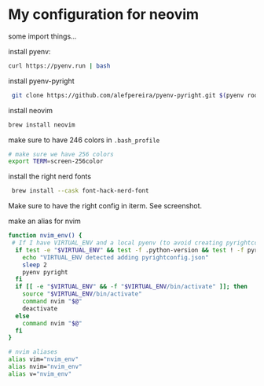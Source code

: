 # My configuration for neovim

some import things...

install pyenv:

```bash
curl https://pyenv.run | bash
```

install pyenv-pyright
```bash
 git clone https://github.com/alefpereira/pyenv-pyright.git $(pyenv root)/plugins/pyenv-pyright
 ```

 install neovim

 ```bash
 brew install neovim
 ```

make sure to have 246 colors in `.bash_profile`

```bash
# make sure we have 256 colors
export TERM=screen-256color
```

install the right nerd fonts
```bash
 brew install --cask font-hack-nerd-font
 ```

 Make sure to have the right config in iterm. See screenshot.


make an alias for nvim

```bash
function nvim_env() {
 # If I have VIRTUAL_ENV and a local pyenv (to avoid creating pyrightconfig.json everywhere) but not the pyrightconfig.json create it
  if test -e "$VIRTUAL_ENV" && test -f .python-version && test ! -f pyrightconfig.json; then
    echo "VIRTUAL_ENV detected adding pyrightconfig.json"
    sleep 2
    pyenv pyright
  fi
  if [[ -e "$VIRTUAL_ENV" && -f "$VIRTUAL_ENV/bin/activate" ]]; then
    source "$VIRTUAL_ENV/bin/activate"
    command nvim "$@"
    deactivate
  else
    command nvim "$@"
  fi
}

# nvim aliases
alias vim="nvim_env"
alias nvim="nvim_env"
alias v="nvim_env"
```
